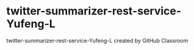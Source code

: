 # twitter-summarizer-rest-service-Yufeng-L
twitter-summarizer-rest-service-Yufeng-L created by GitHub Classroom
